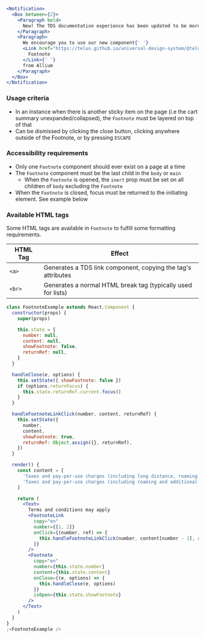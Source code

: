 ```jsx noeditor
<Notification>
  <Box between={2}>
    <Paragraph bold>
      New! The TDS documentation experience has been updated to be more performant!
    </Paragraph>
    <Paragraph>
      We encourage you to use our new component{' '}
      <Link href="https://telus.github.io/universal-design-system/@telus-uds/ds-allium/components/components/footnote">
        Footnote
      </Link>{' '}
      from Allium
    </Paragraph>
  </Box>
</Notification>
```

### Usage criteria

- In an instance when there is another sticky item on the page (i.e the cart summary unexpanded/collapsed), the `Footnote` must be layered on top of that
- Can be dismissed by clicking the close button, clicking anywhere outside of the Footnote, or by pressing `ESCAPE`

### Accessibility requirements

- Only one `Footnote` component should ever exist on a page at a time
- The `Footnote` component must be the last child in the `body` or `main`
  - When the `Footnote` is opened, the `inert` prop must be set on all children of `body` excluding the `Footnote`
- When the `Footnote` is closed, focus must be returned to the initiating element. See example below

### Available HTML tags

Some HTML tags are available in `Footnote` to fulfill some formatting requirements.

| HTML Tag | Effect                                                       |
| -------- | ------------------------------------------------------------ |
| `<a>`    | Generates a TDS link component, copying the tag's attributes |
| `<br>`   | Generates a normal HTML break tag (typically used for lists) |

```jsx
class FootnoteExample extends React.Component {
  constructor(props) {
    super(props)

    this.state = {
      number: null,
      content: null,
      showFootnote: false,
      returnRef: null,
    }
  }

  handleClose(e, options) {
    this.setState({ showFootnote: false })
    if (options.returnFocus) {
      this.state.returnRef.current.focus()
    }
  }

  handleFootnoteLinkClick(number, content, returnRef) {
    this.setState({
      number,
      content,
      showFootnote: true,
      returnRef: Object.assign({}, returnRef),
    })
  }

  render() {
    const content = [
      'Taxes and pay-per-use charges (including long distance, roaming and additional airtime or data) are extra. The cost of service used while roaming outside Canada will vary by zone. <br/><br/>a. Currently, voice roaming in the US is charged at: $1.50/minute<br/>b. Visit <a href="https://telus.com/mobilityppu">telus.com/mobilityppu</a> for details.',
      'Taxes and pay-per-use charges (including roaming and additional data) are extra. For any subscriber(s) with a Your Choice Canada-US plan, roaming pay-per-use.',
    ]

    return (
      <Text>
        Terms and conditions may apply
        <FootnoteLink
          copy="en"
          number={[1, 2]}
          onClick={(number, ref) => {
            this.handleFootnoteLinkClick(number, content[number - 1], ref)
          }}
        />
        <Footnote
          copy="en"
          number={this.state.number}
          content={this.state.content}
          onClose={(e, options) => {
            this.handleClose(e, options)
          }}
          isOpen={this.state.showFootnote}
        />
      </Text>
    )
  }
}
;<FootnoteExample />
```
